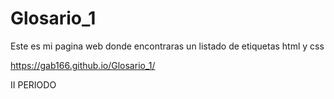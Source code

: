 # Glosario_1
Este es mi pagina web donde encontraras un listado de etiquetas html y css

https://gab166.github.io/Glosario_1/

II PERIODO
